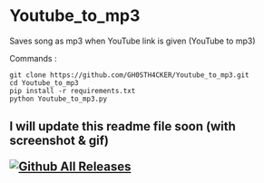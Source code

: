 # Youtube_to_mp3
Saves song as mp3 when YouTube link is given (YouTube to mp3)

Commands :
<br>

```git clone https://github.com/GH0STH4CKER/Youtube_to_mp3.git```<br>
```cd Youtube_to_mp3```<br>
```pip install -r requirements.txt```<br>
```python Youtube_to_mp3.py```<br>

<h2>I will update this readme file soon (with screenshot & gif)
<br>
  
[![Github All Releases](https://img.shields.io/github/downloads/GH0STH4CKER/Youtube_to_mp3/total.svg)]()
